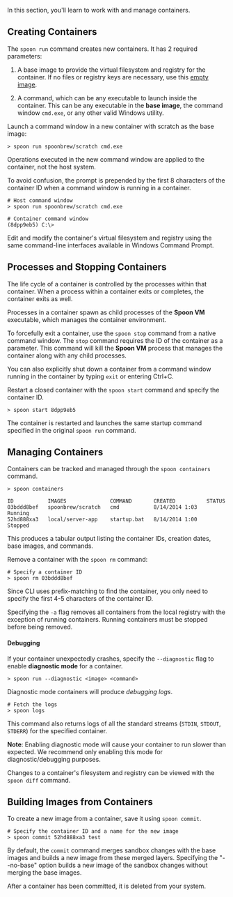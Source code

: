 In this section, you'll learn to work with and manage containers.

## Creating Containers

The `spoon run` command creates new containers. It has 2 required parameters:

1. A base image to provide the virtual filesystem and registry for the container. If no files or registry keys are necessary, use this [empty image](http://spoonium.net/hub/spoonbrew/scratch).

2. A command, which can be any executable to launch inside the container. This can be any executable in the **base image**, the command window `cmd.exe`, or any other valid Windows utility.

Launch a command window in a new container with scratch as the base image:

    > spoon run spoonbrew/scratch cmd.exe

Operations executed in the new command window are applied to the container, not the host system.

To avoid confusion, the prompt is prepended by the first 8 characters of the container ID when a command window is running in a container.

    # Host command window
	> spoon run spoonbrew/scratch cmd.exe
	
    # Container command window
	(8dpp9eb5) C:\>

Edit and modify the container's virtual filesystem and registry using the same command-line interfaces available in Windows Command Prompt.

## Processes and Stopping Containers

The life cycle of a container is controlled by the processes within that container. When a process within a container exits or completes, the container exits as well.

Processes in a container spawn as child processes of the **Spoon VM** executable, which manages the container environment. 

To forcefully exit a container, use the `spoon stop` command from a native command window. The `stop` command requires the ID of the container as a parameter. This command will kill the **Spoon VM** process that manages the container along with any child processes. 

You can also explicitly shut down a container from a command window running in the container by typing `exit` or entering Ctrl+C.

Restart a closed container with the `spoon start` command and specify the container ID.

    > spoon start 8dpp9eb5

The container is restarted and launches the same startup command specified in the original `spoon run` command.

## Managing Containers

Containers can be tracked and managed through the `spoon containers` command.

	> spoon containers

	ID           IMAGES              COMMAND       CREATED          STATUS
	03bddd8bef   spoonbrew/scratch   cmd           8/14/2014 1:03   Running
	52hd888xa3   local/server-app    startup.bat   8/14/2014 1:00   Stopped

This produces a tabular output listing the container IDs, creation dates, base images, and commands.

<!-- If your container has multiple processes with transient lifetimes, it may be useful to view which processes are, at a given point in time, running within a container. 

The `top` command will list and detail all of the running processes in a container.

To view the running processes in a given container, execute `spoon top <id of the container to view>`. -->

Remove a container with the `spoon rm` command:

    # Specify a container ID
    > spoon rm 03bddd8bef

Since CLI uses prefix-matching to find the container, you only need to specify the first 4-5 characters of the container ID.

Specifying the `-a` flag removes all containers from the local registry with the exception of running containers. Running containers must be stopped before being removed.

#### Debugging

If your container unexpectedly crashes, specify the `--diagnostic` flag to enable **diagnostic mode** for a container.

	> spoon run --diagnostic <image> <command>

Diagnostic mode containers will produce *debugging logs*.

    # Fetch the logs
    > spoon logs

This command also returns logs of all the standard streams (`STDIN`, `STDOUT`, `STDERR`) for the specified container.

**Note**: Enabling diagnostic mode will cause your container to run slower than expected. We recommend only enabling this mode for diagnostic/debugging purposes. 

Changes to a container's filesystem and registry can be viewed with the `spoon diff` command. 

## Building Images from Containers

To create a new image from a container, save it using `spoon commit`.

    # Specify the container ID and a name for the new image
    > spoon commit 52hd888xa3 test

By default, the `commit` command merges sandbox changes with the base images and builds a new image from these merged layers. Specifying the "--no-base" option builds a new image of the sandbox changes without merging the base images.

After a container has been committed, it is deleted from your system.